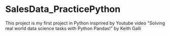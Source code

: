 # SalesData_PracticePython
This project is my first project in Python insprired by Youtube video "Solving real world data science tasks with Python Pandas!" by Keith Galli
